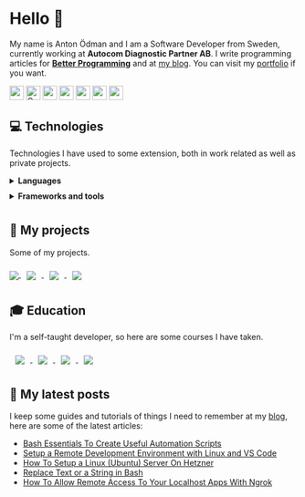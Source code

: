 # Hello 👋

My name is Anton Ödman and I am a Software Developer from Sweden, currently working at **Autocom Diagnostic Partner AB**. I write programming articles for [**Better Programming**](https://betterprogramming.pub/) and at [my blog](https://www.banjocode.com/). You can visit my [portfolio](https://www.banjoanton.com) if you want.


<p>
  <a href="https://www.twitter.com/banjoanton"><img src="https://img.shields.io/badge/twitter-%231DA1F2.svg?&style=for-the-badge&logo=twitter&logoColor=white" height=25></a> 
  <a href="mailto:anton.odman@gmail.com"><img alt="Gmail" src="https://img.shields.io/badge/Gmail-D14836?style=for-the-badge&logo=gmail&logoColor=white" height=25 /></a>
  <a href="https://www.linkedin.com/in/banjoanton"><img src="https://img.shields.io/badge/linkedin-%230077B5.svg?&style=for-the-badge&logo=linkedin&logoColor=white" height=25></a> 
  <a href="https://www.instagram.com/banjoanton/"><img src="https://img.shields.io/badge/instagram-%23E4405F.svg?&style=for-the-badge&logo=instagram&logoColor=white" height=25></a> 
  <a href="https://medium.com/@banjoanton"><img src="https://img.shields.io/badge/medium-%2312100E.svg?&style=for-the-badge&logo=medium&logoColor=white" height=25></a> 
  <a href="https://dev.to/banjoanton"><img src="https://img.shields.io/badge/DEV.TO-%230A0A0A.svg?&style=for-the-badge&logo=dev.to&logoColor=white" height=25></a>
  <a href="https://www.banjocode.com"><img src="https://img.shields.io/badge/BANJOCODE-%23343A40?style=for-the-badge&logo=hugo" height=25></a>
</p>

## :computer: Technologies
Technologies I have used to some extension, both in work related as well as private projects.

<details>
<summary style="margin-bottom: 10px; font-weight: bold;" >Languages</summary>

<p>
  <img alt="JavaScript" src="https://img.shields.io/badge/JavaScript%20-%23323330.svg?&style=flat-square&logo=javascript&logoColor=%23F7DF1E"/>
  <img alt="TypeScript" src="https://img.shields.io/badge/-TypeScript-%23007ACC.svg?style=flat-square&logo=typescript&logoColor=white"/>

  <img alt="HTML5" src="https://img.shields.io/badge/HTML5%20-%23E34F26.svg?&style=flat-square&logo=html5&logoColor=white"/>

  <img alt="CSS3" src="https://img.shields.io/badge/CSS3%20-%231572B6.svg?&style=flat-square&logo=css3&logoColor=white"/>

  <img alt="Python" src="https://img.shields.io/badge/Python%20-%2314354C.svg?&style=flat-square&logo=python&logoColor=white"/>

  <img alt="C#" src="https://img.shields.io/badge/C%23%20-%23239120.svg?&style=flat-square&logo=c-sharp&logoColor=white"/>

  <img alt="Markdown" src="https://img.shields.io/badge/Markdown-%23000000.svg?&style=flat-square&logo=markdown&logoColor=white"/>

  <img alt="Bash" src="https://img.shields.io/badge/Bash%20-%23121011.svg?&style=flat-square&logo=gnu-bash&logoColor=white"/>

</p>

</details>


<details>
<summary style="margin-bottom: 10px; font-weight: bold;" >Frameworks and tools</summary>


<p>
  <img alt="Vue.js" src="https://img.shields.io/badge/Vue%20-%2335495e.svg?&style=flat-square&logo=vue.js&logoColor=%234FC08D"/>


  <img alt="Angular" src="https://img.shields.io/badge/Angular%20-%23DD0031.svg?&style=flat-square&logo=angular&logoColor=white"/>

  <img alt="React" src="https://img.shields.io/badge/React%20-%2320232a.svg?&style=flat-square&logo=react&logoColor=%2361DAFB"/>

  <img alt="Vuex" src="https://img.shields.io/badge/Vuex%20-%234FC08D.svg?&style=flat-square&logo=vue.js&logoColor=white"/>

  <img alt="Redux" src="https://img.shields.io/badge/Redux%20-%23593d88.svg?&style=flat-square&logo=redux&logoColor=white"/>

  <img alt="jQuery" src="https://img.shields.io/badge/jQuery%20-%230769AD.svg?&style=flat-square&logo=jquery&logoColor=white"/>

  <img alt="Express.js" src="https://img.shields.io/badge/Express.js%20-%23404d59.svg?&style=flat-square"/>

  <img alt="Flask" src="https://img.shields.io/badge/Flask%20-%23000.svg?&style=flat-square&logo=flask&logoColor=white"/>

  <img alt="Flask" src="https://img.shields.io/badge/ASP.NET%20-5C2D91.svg?&style=flat-square&logo=.net&logoColor=white"/>

  <img alt="MySQL" src="https://img.shields.io/badge/MySQL-4479A1.svg?&style=flat-square&logo=mysql&logoColor=white"/>

  <img alt="MongoDB" src ="https://img.shields.io/badge/MongoDB-%234ea94b.svg?&style=flat-square&logo=mongodb&logoColor=white"/>

  <img alt="Bootstrap" src="https://img.shields.io/badge/Bootstrap%20-%23563D7C.svg?&style=flat-square&logo=bootstrap&logoColor=white"/>

  <img alt="Git" src="https://img.shields.io/badge/Git%20-%23F05033.svg?&style=flat-square&logo=git&logoColor=white"/>

  <img alt="Webpack" src="https://img.shields.io/badge/Webpack%20-%238DD6F9.svg?&style=flat-square&logo=webpack&logoColor=black" />

  <img alt="Docker" src="https://img.shields.io/badge/Docker%20-%230db7ed.svg?&style=flat-square&logo=docker&logoColor=white"/>

  <img alt="Figma" src="https://img.shields.io/badge/Figma%20-%23F24E1E.svg?&style=flat-square&logo=figma&logoColor=white"/>

  <img alt="Firebase" src="https://img.shields.io/badge/Firebase%20-%23039BE5.svg?&style=flat-square&logo=firebase"/>

  <img alt="AWS" src="https://img.shields.io/badge/AWS%20-%23FF9900.svg?&style=flat-square&logo=amazon-aws&logoColor=white"/>

  <img alt="Google Cloud" src="https://img.shields.io/badge/Google%20Cloud%20-%234285F4.svg?&style=flat-square&logo=google-cloud&logoColor=white"/>

  <img alt="Jenkins" src="https://img.shields.io/badge/Jenkins%20-%232C5263.svg?&style=flat-square&logo=jenkins&logoColor=white"/>
</p>

</details>

## :pushpin: My projects
Some of my projects.

<a href="https://github.com/banjo/plex-web">
  <img align="center" class="m-2"  src="https://github-readme-stats.vercel.app/api/pin/?username=banjo&repo=plex-web" />
</a>

<a href="https://github.com/banjo/padel">
  <img align="center" style="margin: 10px;" src="https://github-readme-stats.vercel.app/api/pin/?username=banjo&repo=regcode" />
</a>

<a href="https://github.com/banjo/feber-enhancer">
  <img align="center" style="margin: 10px;" src="https://github-readme-stats.vercel.app/api/pin/?username=banjo&repo=feber-enhancer" />
</a>

<a href="https://github.com/banjo/color-saver">
  <img align="center" style="margin: 10px;" src="https://github-readme-stats.vercel.app/api/pin/?username=banjo&repo=color-saver" />
</a>

## :mortar_board: Education
I'm a self-taught developer, so here are some courses I have taken.

<a href="https://github.com/banjo/cs50">
  <img align="center" style="margin: 10px;"  src="https://github-readme-stats.vercel.app/api/pin/?username=banjo&repo=cs50" />
</a>

<a href="https://github.com/banjo/fullstackopen2019">
  <img align="center" style="margin: 10px;"  src="https://github-readme-stats.vercel.app/api/pin/?username=banjo&repo=fullstackopen2019" />
</a>

<a href="https://github.com/banjo/java-mooc-part1">
  <img align="center" style="margin: 10px;"  src="https://github-readme-stats.vercel.app/api/pin/?username=banjo&repo=java-mooc-part1" />
</a>

<a href="https://github.com/banjo/java-mooc-part2">
  <img align="center" style="margin: 10px;"  src="https://github-readme-stats.vercel.app/api/pin/?username=banjo&repo=java-mooc-part2" />
</a>


## :memo: My latest posts
I keep some guides and tutorials of things I need to remember at my [blog](https://www.banjocode.com), here are some of the latest articles:
<!-- BLOG-POST-LIST:START -->
- [Bash Essentials To Create Useful Automation Scripts](https://www.banjocode.com/post/bash/bash-essentials/)
- [Setup a Remote Development Environment with Linux and VS Code](https://www.banjocode.com/post/tools/remote-development-linux-vscode/)
- [How To Setup a Linux (Ubuntu) Server On Hetzner](https://www.banjocode.com/post/hosting/setup-server-hetzner/)
- [Replace Text or a String in Bash](https://www.banjocode.com/post/bash/replace-text-bash/)
- [How To Allow Remote Access To Your Localhost Apps With Ngrok](https://www.banjocode.com/post/tools/remote-access-localhost-ngrok/)
<!-- BLOG-POST-LIST:END -->
